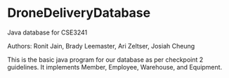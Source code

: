 # DroneDeliveryDatabase
Java database for CSE3241

Authors: Ronit Jain, Brady Leemaster, Ari Zeltser, Josiah Cheung

This is the basic java program for our database as per checkpoint 2 guidelines.
It implements Member, Employee, Warehouse, and Equipment.